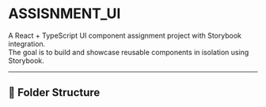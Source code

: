 # ASSISNMENT_UI

A React + TypeScript UI component assignment project with Storybook integration.  
The goal is to build and showcase reusable components in isolation using Storybook.

---

## 📂 Folder Structure

